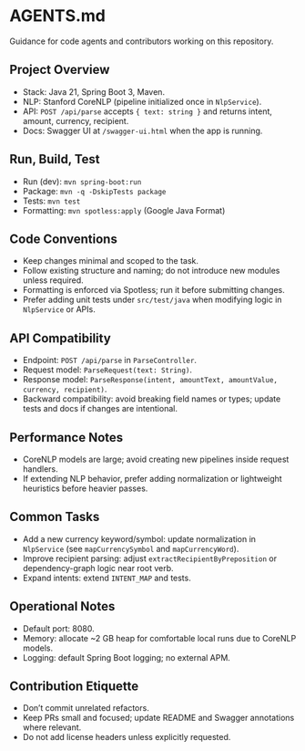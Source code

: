  # AGENTS.md

 Guidance for code agents and contributors working on this repository.

 ## Project Overview
 - Stack: Java 21, Spring Boot 3, Maven.
 - NLP: Stanford CoreNLP (pipeline initialized once in `NlpService`).
 - API: `POST /api/parse` accepts `{ text: string }` and returns intent, amount, currency, recipient.
 - Docs: Swagger UI at `/swagger-ui.html` when the app is running.

 ## Run, Build, Test
 - Run (dev): `mvn spring-boot:run`
 - Package: `mvn -q -DskipTests package`
 - Tests: `mvn test`
 - Formatting: `mvn spotless:apply` (Google Java Format)

 ## Code Conventions
 - Keep changes minimal and scoped to the task.
 - Follow existing structure and naming; do not introduce new modules unless required.
 - Formatting is enforced via Spotless; run it before submitting changes.
 - Prefer adding unit tests under `src/test/java` when modifying logic in `NlpService` or APIs.

 ## API Compatibility
 - Endpoint: `POST /api/parse` in `ParseController`.
 - Request model: `ParseRequest(text: String)`.
 - Response model: `ParseResponse(intent, amountText, amountValue, currency, recipient)`.
 - Backward compatibility: avoid breaking field names or types; update tests and docs if changes are intentional.

 ## Performance Notes
 - CoreNLP models are large; avoid creating new pipelines inside request handlers.
 - If extending NLP behavior, prefer adding normalization or lightweight heuristics before heavier passes.

 ## Common Tasks
 - Add a new currency keyword/symbol: update normalization in `NlpService` (see `mapCurrencySymbol` and `mapCurrencyWord`).
 - Improve recipient parsing: adjust `extractRecipientByPreposition` or dependency-graph logic near root verb.
 - Expand intents: extend `INTENT_MAP` and tests.

 ## Operational Notes
 - Default port: 8080.
 - Memory: allocate ~2 GB heap for comfortable local runs due to CoreNLP models.
 - Logging: default Spring Boot logging; no external APM.

 ## Contribution Etiquette
 - Don’t commit unrelated refactors.
 - Keep PRs small and focused; update README and Swagger annotations where relevant.
 - Do not add license headers unless explicitly requested.

